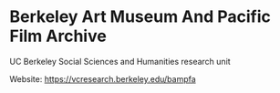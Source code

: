 # Berkeley Art Museum And Pacific Film Archive
UC Berkeley Social Sciences and Humanities research unit

Website: https://vcresearch.berkeley.edu/bampfa
